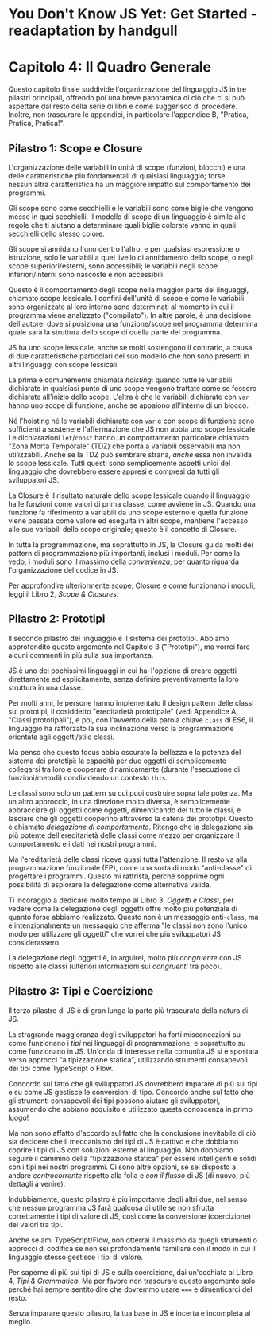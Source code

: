 # You Don't Know JS Yet: Get Started - readaptation by handgull

# Capitolo 4: Il Quadro Generale

Questo capitolo finale suddivide l'organizzazione del linguaggio JS in tre pilastri principali, offrendo poi una breve panoramica di ciò che ci si può aspettare dal resto della serie di libri e come suggerisco di procedere. Inoltre, non trascurare le appendici, in particolare l'appendice B, "Pratica, Pratica, Pratica!".

## Pilastro 1: Scope e Closure
L'organizzazione delle variabili in unità di scope (funzioni, blocchi) è una delle caratteristiche più fondamentali di qualsiasi linguaggio; forse nessun'altra caratteristica ha un maggiore impatto sul comportamento dei programmi.

Gli scope sono come secchielli e le variabili sono come biglie che vengono messe in quei secchielli. Il modello di scope di un linguaggio è simile alle regole che ti aiutano a determinare quali biglie colorate vanno in quali secchielli dello stesso colore.

Gli scope si annidano l'uno dentro l'altro, e per qualsiasi espressione o istruzione, solo le variabili a quel livello di annidamento dello scope, o negli scope superiori/esterni, sono accessibili; le variabili negli scope inferiori/interni sono nascoste e non accessibili.

Questo è il comportamento degli scope nella maggior parte dei linguaggi, chiamato scope lessicale. I confini dell'unità di scope e come le variabili sono organizzate al loro interno sono determinati al momento in cui il programma viene analizzato ("compilato"). In altre parole, è una decisione dell'autore: dove si posiziona una funzione/scope nel programma determina quale sarà la struttura dello scope di quella parte del programma.

JS ha uno scope lessicale, anche se molti sostengono il contrario, a causa di due caratteristiche particolari del suo modello che non sono presenti in altri linguaggi con scope lessicali.

La prima è comunemente chiamata *hoisting*: quando tutte le variabili dichiarate in qualsiasi punto di uno scope vengono trattate come se fossero dichiarate all'inizio dello scope. L'altra è che le variabili dichiarate con `var` hanno uno scope di funzione, anche se appaiono all'interno di un blocco.

Né l'hoisting né le variabili dichiarate con `var` e con scope di funzione sono sufficienti a sostenere l'affermazione che JS non abbia uno scope lessicale. Le dichiarazioni `let`/`const` hanno un comportamento particolare chiamato "Zona Morta Temporale" (TDZ) che porta a variabili osservabili ma non utilizzabili. Anche se la TDZ può sembrare strana, *anche* essa non invalida lo scope lessicale. Tutti questi sono semplicemente aspetti unici del linguaggio che dovrebbero essere appresi e compresi da tutti gli sviluppatori JS.

La Closure è il risultato naturale dello scope lessicale quando il linguaggio ha le funzioni come valori di prima classe, come avviene in JS. Quando una funzione fa riferimento a variabili da uno scope esterno e quella funzione viene passata come valore ed eseguita in altri scope, mantiene l'accesso alle sue variabili dello scope originale; questo è il concetto di Closure.

In tutta la programmazione, ma soprattutto in JS, la Closure guida molti dei pattern di programmazione più importanti, inclusi i moduli. Per come la vedo, i moduli sono il massimo della *convenienza*, per quanto riguarda l'organizzazione del codice in JS.

Per approfondire ulteriormente scope, Closure e come funzionano i moduli, leggi il Libro 2, *Scope & Closures*.

## Pilastro 2: Prototipi
Il secondo pilastro del linguaggio è il sistema dei prototipi. Abbiamo approfondito questo argomento nel Capitolo 3 ("Prototipi"), ma vorrei fare alcuni commenti in più sulla sua importanza.

JS è uno dei pochissimi linguaggi in cui hai l'opzione di creare oggetti direttamente ed esplicitamente, senza definire preventivamente la loro struttura in una classe.

Per molti anni, le persone hanno implementato il design pattern delle classi sui prototipi, il cosiddetto "ereditarietà prototipale" (vedi Appendice A, "Classi prototipali"), e poi, con l'avvento della parola chiave `class` di ES6, il linguaggio ha rafforzato la sua inclinazione verso la programmazione orientata agli oggetti/stile classi.

Ma penso che questo focus abbia oscurato la bellezza e la potenza del sistema dei prototipi: la capacità per due oggetti di semplicemente collegarsi tra loro e cooperare dinamicamente (durante l'esecuzione di funzioni/metodi) condividendo un contesto `this`.

Le classi sono solo un pattern su cui puoi costruire sopra tale potenza. Ma un altro approccio, in una direzione molto diversa, è semplicemente abbracciare gli oggetti come oggetti, dimenticando del tutto le classi, e lasciare che gli oggetti cooperino attraverso la catena dei prototipi. Questo è chiamato *delegazione di comportamento*. Ritengo che la delegazione sia più potente dell'ereditarietà delle classi come mezzo per organizzare il comportamento e i dati nei nostri programmi.

Ma l'ereditarietà delle classi riceve quasi tutta l'attenzione. Il resto va alla programmazione funzionale (FP), come una sorta di modo "anti-classe" di progettare i programmi. Questo mi rattrista, perché sopprime ogni possibilità di esplorare la delegazione come alternativa valida.

Ti incoraggio a dedicare molto tempo al Libro 3, *Oggetti e Classi*, per vedere come la delegazione degli oggetti offre molto più potenziale di quanto forse abbiamo realizzato. Questo non è un messaggio anti-`class`, ma è intenzionalmente un messaggio che afferma "le classi non sono l'unico modo per utilizzare gli oggetti" che vorrei che più sviluppatori JS considerassero.

La delegazione degli oggetti è, io arguirei, molto più *congruente* con JS rispetto alle classi (ulteriori informazioni sui *congruenti* tra poco).

## Pilastro 3: Tipi e Coercizione
Il terzo pilastro di JS è di gran lunga la parte più trascurata della natura di JS.

La stragrande maggioranza degli sviluppatori ha forti misconcezioni su come funzionano i *tipi* nei linguaggi di programmazione, e soprattutto su come funzionano in JS. Un'onda di interesse nella comunità JS si è spostata verso approcci "a tipizzazione statica", utilizzando strumenti consapevoli dei tipi come TypeScript o Flow.

Concordo sul fatto che gli sviluppatori JS dovrebbero imparare di più sui tipi e su come JS gestisce le conversioni di tipo. Concordo anche sul fatto che gli strumenti consapevoli dei tipi possono aiutare gli sviluppatori, assumendo che abbiano acquisito e utilizzato questa conoscenza in primo luogo!

Ma non sono affatto d'accordo sul fatto che la conclusione inevitabile di ciò sia decidere che il meccanismo dei tipi di JS è cattivo e che dobbiamo coprire i tipi di JS con soluzioni esterne al linguaggio. Non dobbiamo seguire il cammino della "tipizzazione statica" per essere intelligenti e solidi con i tipi nei nostri programmi. Ci sono altre opzioni, se sei disposto a andare *controcorrente* rispetto alla folla e *con il flusso* di JS (di nuovo, più dettagli a venire).

Indubbiamente, questo pilastro è più importante degli altri due, nel senso che nessun programma JS farà qualcosa di utile se non sfrutta correttamente i tipi di valore di JS, così come la conversione (coercizione) dei valori tra tipi.

Anche se ami TypeScript/Flow, non otterrai il massimo da quegli strumenti o approcci di codifica se non sei profondamente familiare con il modo in cui il linguaggio stesso gestisce i tipi di valore.

Per saperne di più sui tipi di JS e sulla coercizione, dai un'occhiata al Libro 4, *Tipi & Grammatica*. Ma per favore non trascurare questo argomento solo perché hai sempre sentito dire che dovremmo usare `===` e dimenticarci del resto.

Senza imparare questo pilastro, la tua base in JS è incerta e incompleta al meglio.
